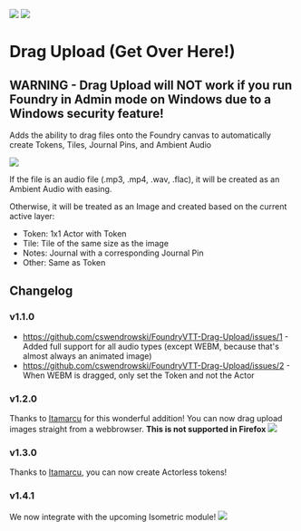 ![](https://img.shields.io/badge/Foundry-v0.7.2-informational)
[![](https://img.shields.io/badge/Buy%20Me%20A%20Coffee-%243-orange)](https://www.buymeacoffee.com/T2tZvWJ)

# Drag Upload (Get Over Here!)

## WARNING - Drag Upload will NOT work if you run Foundry in Admin mode on Windows due to a Windows security feature!

Adds the ability to drag files onto the Foundry canvas to automatically create Tokens, Tiles, Journal Pins, and Ambient Audio

![](./dragupload.gif)

If the file is an audio file (.mp3, .mp4, .wav, .flac), it will be created as an Ambient Audio with easing.

Otherwise, it will be treated as an Image and created based on the current active layer:

* Token: 1x1 Actor with Token
* Tile: Tile of the same size as the image
* Notes: Journal with a corresponding Journal Pin
* Other: Same as Token


## Changelog

### v1.1.0
* https://github.com/cswendrowski/FoundryVTT-Drag-Upload/issues/1 - Added full support for all audio types (except WEBM, because that's almost always an animated image)
* https://github.com/cswendrowski/FoundryVTT-Drag-Upload/issues/2 - When WEBM is dragged, only set the Token and not the Actor

### v1.2.0
Thanks to [Itamarcu](https://github.com/itamarcu) for this wonderful addition!
You can now drag upload images straight from a webbrowser. **This is not supported in Firefox**
![](./draguploadfromweb.gif)

### v1.3.0
Thanks to [Itamarcu](https://github.com/itamarcu), you can now create Actorless tokens!

### v1.4.1
We now integrate with the upcoming Isometric module!
![](./draguploadiso.gif)
